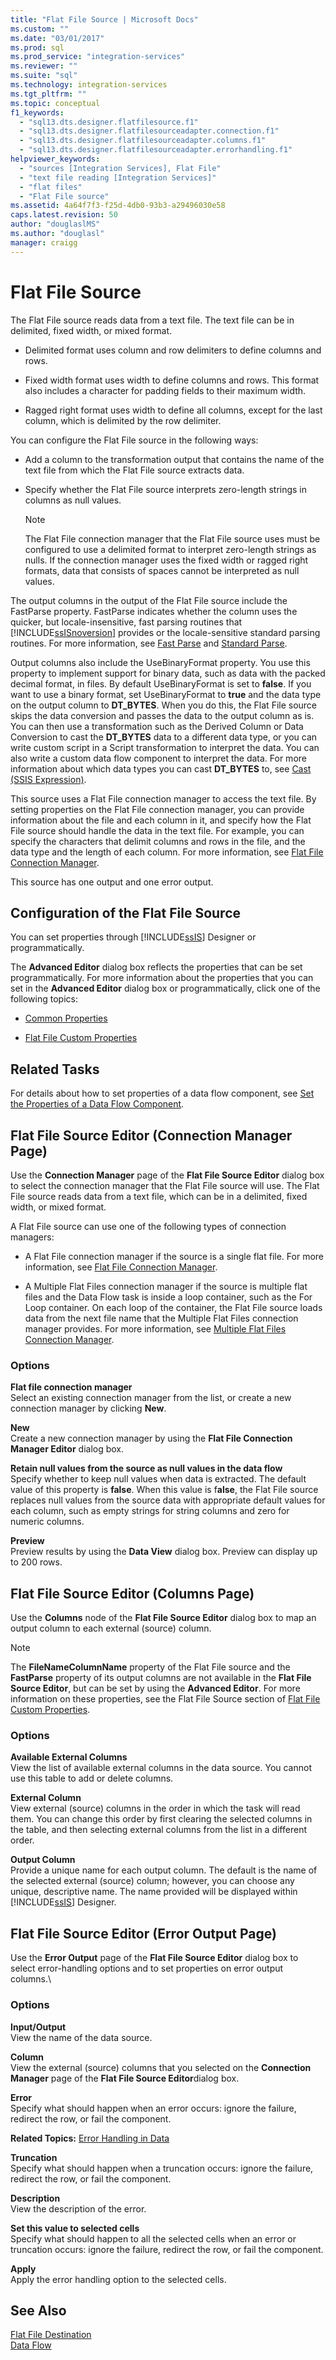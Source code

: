```yaml
---
title: "Flat File Source | Microsoft Docs"
ms.custom: ""
ms.date: "03/01/2017"
ms.prod: sql
ms.prod_service: "integration-services"
ms.reviewer: ""
ms.suite: "sql"
ms.technology: integration-services
ms.tgt_pltfrm: ""
ms.topic: conceptual
f1_keywords: 
  - "sql13.dts.designer.flatfilesource.f1"
  - "sql13.dts.designer.flatfilesourceadapter.connection.f1"
  - "sql13.dts.designer.flatfilesourceadapter.columns.f1"
  - "sql13.dts.designer.flatfilesourceadapter.errorhandling.f1"
helpviewer_keywords: 
  - "sources [Integration Services], Flat File"
  - "text file reading [Integration Services]"
  - "flat files"
  - "Flat File source"
ms.assetid: 4a64f7f3-f25d-4db0-93b3-a29496030e58
caps.latest.revision: 50
author: "douglaslMS"
ms.author: "douglasl"
manager: craigg
---
```

# Flat File Source
  The Flat File source reads data from a text file. The text file can be in delimited, fixed width, or mixed format.  
  
-   Delimited format uses column and row delimiters to define columns and rows.  
  
-   Fixed width format uses width to define columns and rows. This format also includes a character for padding fields to their maximum width.  
  
-   Ragged right format uses width to define all columns, except for the last column, which is delimited by the row delimiter.  
  
 You can configure the Flat File source in the following ways:  
  
-   Add a column to the transformation output that contains the name of the text file from which the Flat File source extracts data.  
  
-   Specify whether the Flat File source interprets zero-length strings in columns as null values.  
  
    > [!NOTE]  
    >  The Flat File connection manager that the Flat File source uses must be configured to use a delimited format to interpret zero-length strings as nulls. If the connection manager uses the fixed width or ragged right formats, data that consists of spaces cannot be interpreted as null values.  
  
 The output columns in the output of the Flat File source include the FastParse property. FastParse indicates whether the column uses the quicker, but locale-insensitive, fast parsing routines that [!INCLUDE[ssISnoversion](../../includes/ssisnoversion-md.md)] provides or the locale-sensitive standard parsing routines. For more information, see [Fast Parse](http://msdn.microsoft.com/library/6688707d-3c5b-404e-aa2f-e13092ac8d95) and [Standard Parse](http://msdn.microsoft.com/library/dfe835b1-ea52-4e18-a23a-5188c5b6f013).  
  
 Output columns also include the UseBinaryFormat property. You use this property to implement support for binary data, such as data with the packed decimal format, in files. By default UseBinaryFormat is set to **false**. If you want to use a binary format, set UseBinaryFormat to **true** and the data type on the output column to **DT_BYTES**. When you do this, the Flat File source skips the data conversion and passes the data to the output column as is. You can then use a transformation such as the Derived Column or Data Conversion to cast the **DT_BYTES** data to a different data type, or you can write custom script in a Script transformation to interpret the data. You can also write a custom data flow component to interpret the data. For more information about which data types you can cast **DT_BYTES** to, see [Cast &#40;SSIS Expression&#41;](../../integration-services/expressions/cast-ssis-expression.md).  
  
 This source uses a Flat File connection manager to access the text file. By setting properties on the Flat File connection manager, you can provide information about the file and each column in it, and specify how the Flat File source should handle the data in the text file. For example, you can specify the characters that delimit columns and rows in the file, and the data type and the length of each column. For more information, see [Flat File Connection Manager](../../integration-services/connection-manager/flat-file-connection-manager.md).  
  
 This source has one output and one error output.  
  
## Configuration of the Flat File Source  
 You can set properties through [!INCLUDE[ssIS](../../includes/ssis-md.md)] Designer or programmatically.  
  
 The **Advanced Editor** dialog box reflects the properties that can be set programmatically. For more information about the properties that you can set in the **Advanced Editor** dialog box or programmatically, click one of the following topics:  
  
-   [Common Properties](http://msdn.microsoft.com/library/51973502-5cc6-4125-9fce-e60fa1b7b796)  
  
-   [Flat File Custom Properties](../../integration-services/data-flow/flat-file-custom-properties.md)  
  
## Related Tasks  
 For details about how to set properties of a data flow component, see [Set the Properties of a Data Flow Component](../../integration-services/data-flow/set-the-properties-of-a-data-flow-component.md).  
  
## Flat File Source Editor (Connection Manager Page)
  Use the **Connection Manager** page of the **Flat File Source Editor** dialog box to select the connection manager that the Flat File source will use. The Flat File source reads data from a text file, which can be in a delimited, fixed width, or mixed format.  
  
 A Flat File source can use one of the following types of connection managers:  
  
-   A Flat File connection manager if the source is a single flat file. For more information, see [Flat File Connection Manager](../../integration-services/connection-manager/flat-file-connection-manager.md).  
  
-   A Multiple Flat Files connection manager if the source is multiple flat files and the Data Flow task is inside a loop container, such as the For Loop container. On each loop of the container, the Flat File source loads data from the next file name that the Multiple Flat Files connection manager provides. For more information, see [Multiple Flat Files Connection Manager](../../integration-services/connection-manager/multiple-flat-files-connection-manager.md).  
  
### Options  
 **Flat file connection manager**  
 Select an existing connection manager from the list, or create a new connection manager by clicking **New**.  
  
 **New**  
 Create a new connection manager by using the **Flat File Connection Manager Editor** dialog box.  
  
 **Retain null values from the source as null values in the data flow**  
 Specify whether to keep null values when data is extracted. The default value of this property is **false**. When this value is f**alse**, the Flat File source replaces null values from the source data with appropriate default values for each column, such as empty strings for string columns and zero for numeric columns.  
  
 **Preview**  
 Preview results by using the **Data View** dialog box. Preview can display up to 200 rows.  
  
## Flat File Source Editor (Columns Page)
  Use the **Columns** node of the **Flat File Source Editor** dialog box to map an output column to each external (source) column.  
  
> [!NOTE]  
>  The **FileNameColumnName** property of the Flat File source and the **FastParse** property of its output columns are not available in the **Flat File Source Editor**, but can be set by using the **Advanced Editor**. For more information on these properties, see the Flat File Source section of [Flat File Custom Properties](../../integration-services/data-flow/flat-file-custom-properties.md).  
  
### Options  
 **Available External Columns**  
 View the list of available external columns in the data source. You cannot use this table to add or delete columns.  
  
 **External Column**  
 View external (source) columns in the order in which the task will read them. You can change this order by first clearing the selected columns in the table, and then selecting external columns from the list in a different order.  
  
 **Output Column**  
 Provide a unique name for each output column. The default is the name of the selected external (source) column; however, you can choose any unique, descriptive name. The name provided will be displayed within [!INCLUDE[ssIS](../../includes/ssis-md.md)] Designer.  
  
## Flat File Source Editor (Error Output Page)
  Use the **Error Output** page of the **Flat File Source Editor** dialog box to select error-handling options and to set properties on error output columns.\  
  
### Options  
 **Input/Output**  
 View the name of the data source.  
  
 **Column**  
 View the external (source) columns that you selected on the **Connection Manager** page of the **Flat File Source Editor**dialog box.  
  
 **Error**  
 Specify what should happen when an error occurs: ignore the failure, redirect the row, or fail the component.  
  
 **Related Topics:** [Error Handling in Data](../../integration-services/data-flow/error-handling-in-data.md)  
  
 **Truncation**  
 Specify what should happen when a truncation occurs: ignore the failure, redirect the row, or fail the component.  
  
 **Description**  
 View the description of the error.  
  
 **Set this value to selected cells**  
 Specify what should happen to all the selected cells when an error or truncation occurs: ignore the failure, redirect the row, or fail the component.  
  
 **Apply**  
 Apply the error handling option to the selected cells.  
  
## See Also  
 [Flat File Destination](../../integration-services/data-flow/flat-file-destination.md)   
 [Data Flow](../../integration-services/data-flow/data-flow.md)  
  
  
